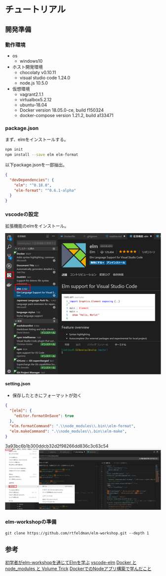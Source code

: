 # チュートリアル

## 開発準備

### 動作環境
* os
  * windows10
* ホスト開発環境
  * chocolaty v0.10.11
  * visual studio code 1.24.0
  * node.js 10.5.0
* 仮想環境
  * vagrant2.1.1
  * virtualbox5.2.12
  * ubuntu-18.04
  * Docker version 18.05.0-ce, build f150324
  * docker-compose version 1.21.2, build a133471

### package.json

まず、elmをインストールする。

```bash
npm init
npm install --save elm elm-format
```

以下package.jsonを一部抽出。

```json
{
  "devDependencies": {
    "elm": "^0.18.0",
    "elm-format": "^0.6.1-alpha"
  }
}
```

### vscodeの設定
拡張機能のelmをインストール。

![](img/vscode-elm-ext.png)

#### setting.json

* 保存したときにフォーマットが効く

```json
{
  "[elm]": {
    "editor.formatOnSave": true
  },
  "elm.formatCommand": ".\\node_modules\\.bin\\elm-format",
  "elm.makeCommand": ".\\node_modules\\.bin\\elm-make",
}
```
3a93bc6b1b300ddcb32d2f98266dd836c3c63c54 
![](img/vscode-elm-settings.png)

### elm-workshopの準備

```
git clone https://github.com/rtfeldman/elm-workshop.git --depth 1
```


## 参考

[初学者がelm-workshopを通じてElmを学ぶ][*1]
[vscode-elm][*2]
[Docker と node_modules と Volume Trick][*3]
[DockerでのNodeアプリ構築で学んだこと][*4]

[*1]:https://qiita.com/akameco/items/a4b848c89ec7957d24be
[*2]:https://marketplace.visualstudio.com/items?itemName=sbrink.elm
[*3]:https://shotat.hateblo.jp/entry/2016/12/01/221631
[*4]:https://postd.cc/lessons-building-node-app-docker/
